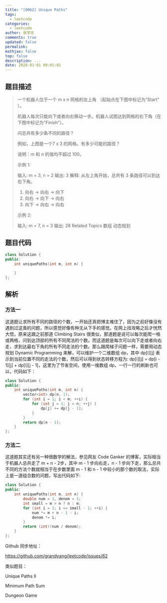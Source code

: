 ```yaml
---
title: "[0062] Unique Paths"
tags:
  - leetcode
categories:
  - leetcode
author: 张学志
comments: true
updated: false
permalink:
mathjax: false
top: false
description: ...
date: 2020-01-01 00:01:02
---
```


## 题目描述

> 一个机器人位于一个 m x n 网格的左上角 （起始点在下图中标记为“Start” ）。 
> 
> 机器人每次只能向下或者向右移动一步。机器人试图达到网格的右下角（在下图中标记为“Finish”）。 
> 
> 问总共有多少条不同的路径？ 
> 
> 
> 
> 例如，上图是一个7 x 3 的网格。有多少可能的路径？ 
> 
> 说明：m 和 n 的值均不超过 100。 
> 
> 示例 1: 
> 
> 输入: m = 3, n = 2
> 输出: 3
> 解释:
> 从左上角开始，总共有 3 条路径可以到达右下角。
> 1. 向右 -> 向右 -> 向下
> 2. 向右 -> 向下 -> 向右
> 3. 向下 -> 向右 -> 向右
> 
> 
> 示例 2: 
> 
> 输入: m = 7, n = 3
> 输出: 28 
> Related Topics 数组 动态规划

## 题目代码

```cpp
class Solution {
public:
    int uniquePaths(int m, int n) {
        
    }
};
```

## 解析

### 方法一

这道题让求所有不同的路径的个数，一开始还真把博主难住了，因为之前好像没有遇到过这类的问题，所以感觉好像有种无从下手的感觉。在网上找攻略之后才恍然大悟，原来这跟之前那道 Climbing Stairs 很类似，那道题是说可以每次能爬一格或两格，问到达顶部的所有不同爬法的个数。而这道题是每次可以向下走或者向右走，求到达最右下角的所有不同走法的个数。那么跟爬梯子问题一样，需要用动态规划 Dynamic Programming 来解，可以维护一个二维数组 dp，其中 dp[i][j] 表示到当前位置不同的走法的个数，然后可以得到状态转移方程为:  dp[i][j] = dp[i - 1][j] + dp[i][j - 1]，这里为了节省空间，使用一维数组 dp，一行一行的刷新也可以，代码如下：


```cpp
class Solution {
public:
    int uniquePaths(int m, int n) {
        vector<int> dp(n, 1);
        for (int i = 1; i < m; ++i) {
            for (int j = 1; j < n; ++j) {
                dp[j] += dp[j - 1]; 
            }
        }
        return dp[n - 1];
    }
};
```

### 方法二

这道题其实还有另一种很数学的解法，参见网友 Code Ganker 的博客，实际相当于机器人总共走了 m + n - 2步，其中 m - 1 步向右走，n - 1 步向下走，那么总共不同的方法个数就相当于在步数里面 m - 1 和 n - 1 中较小的那个数的取法，实际上是一道组合数的问题，写出代码如下:


```cpp
class Solution {
public:
    int uniquePaths(int m, int n) {
        double num = 1, denom = 1;
        int small = m > n ? n : m;
        for (int i = 1; i <= small - 1; ++i) {
            num *= m + n - 1 - i;
            denom *= i;
        }
        return (int)(num / denom);
    }
};
```

Github 同步地址：

https://github.com/grandyang/leetcode/issues/62

 

类似题目：

Unique Paths II

Minimum Path Sum

Dungeon Game
